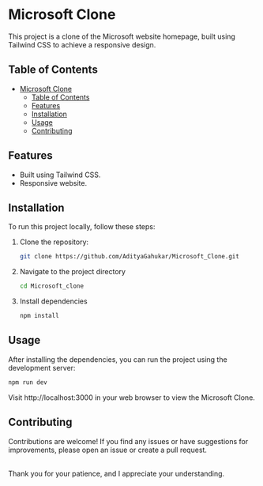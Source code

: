 # Microsoft Clone

This project is a clone of the Microsoft website homepage, built using Tailwind CSS to achieve a responsive design.

## Table of Contents

- [Microsoft Clone](#microsoft-clone)
  - [Table of Contents](#table-of-contents)
  - [Features](#features)
  - [Installation](#installation)
  - [Usage](#usage)
  - [Contributing](#contributing)

## Features

- Built using Tailwind CSS.
- Responsive website.

## Installation

To run this project locally, follow these steps:

1. Clone the repository:
   ```bash
   git clone https://github.com/AdityaGahukar/Microsoft_Clone.git
   ```

2. Navigate to the project directory
   ```bash
   cd Microsoft_clone
   ```
3. Install dependencies
    ```bash
    npm install 
    ```

## Usage

After installing the dependencies, you can run the project using the development server:

```bash
npm run dev
```

Visit http://localhost:3000 in your web browser to view the Microsoft Clone.

## Contributing

Contributions are welcome! If you find any issues or have suggestions for improvements, please open an issue or create a pull request.

<br>
Thank you for your patience, and I appreciate your understanding.